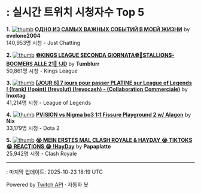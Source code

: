 # : 실시간 트위치 시청자수 Top 5

**1.** [![thumb](https://static-cdn.jtvnw.net/previews-ttv/live_user_evelone2004-320x180.jpg)](https://twitch.tv/evelone2004)
**[ОДНО ИЗ САМЫХ ВАЖНЫХ СОБЫТИЙ В МОЕЙ ЖИЗНИ](https://twitch.tv/evelone2004)** by **evelone2004**<br>140,953명 시청  - Just Chatting

**2.** [![thumb](https://static-cdn.jtvnw.net/previews-ttv/live_user_tumblurr-320x180.jpg)](https://twitch.tv/Tumblurr)
**[⚽KINGS LEAGUE SECONDA GIORNATA⚽🐎STALLIONS-BOOMERS ALLE 21🐎 !JD](https://twitch.tv/Tumblurr)** by **Tumblurr**<br>50,861명 시청  - Kings League

**3.** [![thumb](https://static-cdn.jtvnw.net/previews-ttv/live_user_inoxtag-320x180.jpg)](https://twitch.tv/Inoxtag)
**[[JOUR 6] 7 jours pour passer PLATINE sur League of Legends ! (!rank) (!point) (!revolut) (!revocash) - (Collaboration Commerciale)](https://twitch.tv/Inoxtag)** by **Inoxtag**<br>41,214명 시청  - League of Legends

**4.** [![thumb](https://static-cdn.jtvnw.net/previews-ttv/live_user_nix-320x180.jpg)](https://twitch.tv/Nix)
**[PVISION vs Nigma bo3 1:1 Fissure Playground 2 w/ Alagon](https://twitch.tv/Nix)** by **Nix**<br>33,179명 시청  - Dota 2

**5.** [![thumb](https://static-cdn.jtvnw.net/previews-ttv/live_user_papaplatte-320x180.jpg)](https://twitch.tv/Papaplatte)
**[😭 MEIN ERSTES MAL CLASH ROYALE & HAYDAY 😭 TIKTOKS 😭 REACTIONS 😭 !HayDay](https://twitch.tv/Papaplatte)** by **Papaplatte**<br>25,942명 시청  - Clash Royale


---
: 마지막 업데이트: 2025-10-23 18:19 UTC

Powered by [Twitch API](https://dev.twitch.tv/docs/api/reference) · 자동화 봇